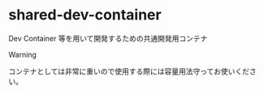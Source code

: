 # shared-dev-container

Dev Container 等を用いて開発するための共通開発用コンテナ

> [!WARNING]
> コンテナとしては非常に重いので使用する際には容量用法守ってお使いください。

